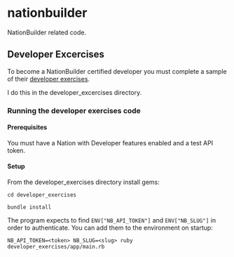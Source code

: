 # nationbuilder

NationBuilder related code.

## Developer Excercises

To become a NationBuilder certified developer you must complete a sample of their [developer exercises](http://nationbuilder.com/developer_exercises).

I do this in the developer_excercises directory.

### Running the developer exercises code

#### Prerequisites

You must have a Nation with Developer features enabled and a test API token.

#### Setup

From the developer_exercises directory install gems:

```
cd developer_exercises

bundle install
```

The program expects to find `ENV["NB_API_TOKEN"]` and `ENV["NB_SLUG"]` in order to authenticate. You can add them to the environment on startup:

```
NB_API_TOKEN=<token> NB_SLUG=<slug> ruby developer_exercises/app/main.rb
```
